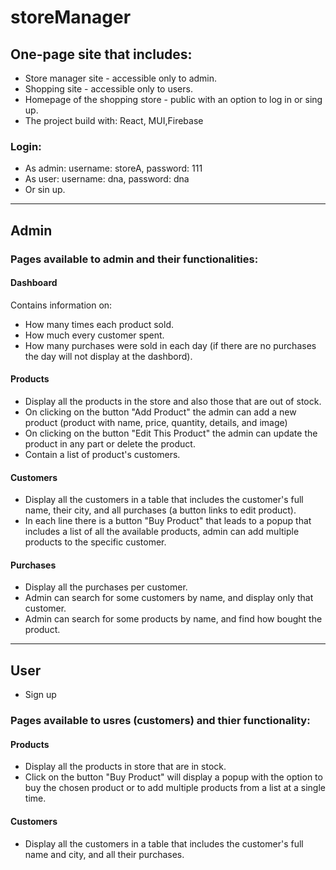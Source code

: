 # storeManager

## One-page site that includes:
- Store manager site - accessible only to admin.
- Shopping site - accessible only to users.
- Homepage of the shopping store - public with an option to log in or sing up.
- The project build with: React, MUI,Firebase

 ### Login:
 - As admin: username: storeA, password: 111
 - As user: username: dna, password: dna 
 - Or sin up.
 
___

## Admin
### Pages available to admin and their functionalities:
#### Dashboard 
Contains information on:
-  How many times each product sold.
-  How much every customer spent.
- How many purchases were sold in each day (if there are no purchases the day will not display at the dashbord). 

#### Products 
- Display all the products in the store and also those that are out of stock.
- On clicking on the button "Add Product" the admin can add a new product (product with name, price, quantity, details, and image)  
- On clicking on the button "Edit This Product" the admin can update the product in any part or delete the product.
- Contain a list of product's customers.

#### Customers
- Display all the customers in a table that includes the customer's full name, their city, and all purchases (a button links to edit product).
- In each line there is a button "Buy Product" that leads to a popup that includes a list of all the available products, admin can add multiple products to the specific customer.

#### Purchases
- Display all the purchases per customer.
- Admin can search for some customers by name, and display only that customer.
- Admin can search for some products by name, and find how bought the product.

___

## User
- Sign up

### Pages available to usres (customers) and thier functionality:

#### Products 
- Display all the products in store that are in stock.
- Click on the button "Buy Product" will display a popup with the option to buy the chosen product or to add multiple products from a list at a single time.

#### Customers
- Display all the customers in a table that includes the customer's full name and city, and all their purchases.



